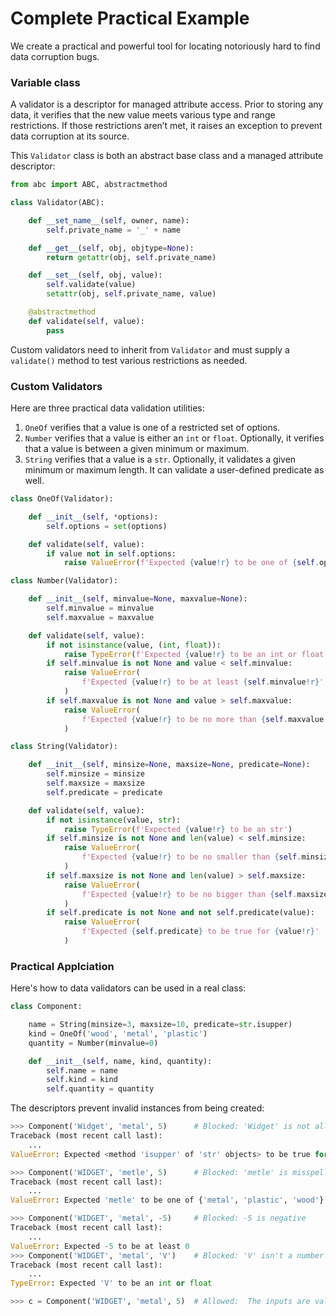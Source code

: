 # Complete Practical Example

We create a practical and powerful tool for locating notoriously hard to find data corruption bugs.

### Variable class

A validator is a descriptor for managed attribute access. Prior to storing any data, it verifies that the new value meets various type and range restrictions. If those restrictions aren’t met, it raises an exception to prevent data corruption at its source.

This `Validator` class is both an abstract base class and a managed attribute descriptor:

```py
from abc import ABC, abstractmethod

class Validator(ABC):

    def __set_name__(self, owner, name):
        self.private_name = '_' + name

    def __get__(self, obj, objtype=None):
        return getattr(obj, self.private_name)

    def __set__(self, obj, value):
        self.validate(value)
        setattr(obj, self.private_name, value)

    @abstractmethod
    def validate(self, value):
        pass
```

Custom validators need to inherit from `Validator` and must supply a `validate()` method to test various restrictions as needed.



### Custom Validators

Here are three practical data validation utilities:

1. `OneOf` verifies that a value is one of a restricted set of options.
2. `Number` verifies that a value is either an `int` or `float`. Optionally, it verifies that a value is between a given minimum or maximum.
3. `String` verifies that a value is a `str`. Optionally, it validates a given minimum or maximum length. It can validate a user-defined predicate as well.

```py
class OneOf(Validator):

    def __init__(self, *options):
        self.options = set(options)

    def validate(self, value):
        if value not in self.options:
            raise ValueError(f'Expected {value!r} to be one of {self.options!r}')

class Number(Validator):

    def __init__(self, minvalue=None, maxvalue=None):
        self.minvalue = minvalue
        self.maxvalue = maxvalue

    def validate(self, value):
        if not isinstance(value, (int, float)):
            raise TypeError(f'Expected {value!r} to be an int or float')
        if self.minvalue is not None and value < self.minvalue:
            raise ValueError(
                f'Expected {value!r} to be at least {self.minvalue!r}'
            )
        if self.maxvalue is not None and value > self.maxvalue:
            raise ValueError(
                f'Expected {value!r} to be no more than {self.maxvalue!r}'
            )

class String(Validator):

    def __init__(self, minsize=None, maxsize=None, predicate=None):
        self.minsize = minsize
        self.maxsize = maxsize
        self.predicate = predicate

    def validate(self, value):
        if not isinstance(value, str):
            raise TypeError(f'Expected {value!r} to be an str')
        if self.minsize is not None and len(value) < self.minsize:
            raise ValueError(
                f'Expected {value!r} to be no smaller than {self.minsize!r}'
            )
        if self.maxsize is not None and len(value) > self.maxsize:
            raise ValueError(
                f'Expected {value!r} to be no bigger than {self.maxsize!r}'
            )
        if self.predicate is not None and not self.predicate(value):
            raise ValueError(
                f'Expected {self.predicate} to be true for {value!r}'
            )
```


### Practical Applciation

Here's how to data validators can be used in a real class:

```py
class Component:

    name = String(minsize=3, maxsize=10, predicate=str.isupper)
    kind = OneOf('wood', 'metal', 'plastic')
    quantity = Number(minvalue=0)

    def __init__(self, name, kind, quantity):
        self.name = name
        self.kind = kind
        self.quantity = quantity
```

The descriptors prevent invalid instances from being created:

```py
>>> Component('Widget', 'metal', 5)      # Blocked: 'Widget' is not all uppercase
Traceback (most recent call last):
    ...
ValueError: Expected <method 'isupper' of 'str' objects> to be true for 'Widget'

>>> Component('WIDGET', 'metle', 5)      # Blocked: 'metle' is misspelled
Traceback (most recent call last):
    ...
ValueError: Expected 'metle' to be one of {'metal', 'plastic', 'wood'}

>>> Component('WIDGET', 'metal', -5)     # Blocked: -5 is negative
Traceback (most recent call last):
    ...
ValueError: Expected -5 to be at least 0
>>> Component('WIDGET', 'metal', 'V')    # Blocked: 'V' isn't a number
Traceback (most recent call last):
    ...
TypeError: Expected 'V' to be an int or float

>>> c = Component('WIDGET', 'metal', 5)  # Allowed:  The inputs are valid
```